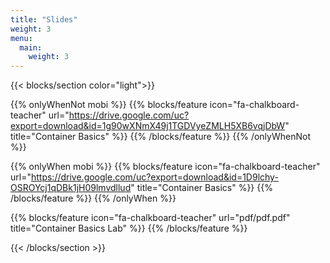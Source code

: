 ```yaml
---
title: "Slides"
weight: 3
menu:
  main:
    weight: 3
---
```


{{< blocks/section color="light">}}

{{% onlyWhenNot mobi %}}
{{% blocks/feature icon="fa-chalkboard-teacher" url="https://drive.google.com/uc?export=download&id=1g90wXNmX49j1TGDVyeZMLH5XB6vqjDbW" title="Container Basics" %}}
{{% /blocks/feature %}}
{{% /onlyWhenNot %}}

{{% onlyWhen mobi %}}
{{% blocks/feature icon="fa-chalkboard-teacher" url="https://drive.google.com/uc?export=download&id=1D9lchy-OSROYcj1qDBk1jH09lmvdllud" title="Container Basics" %}}
{{% /blocks/feature %}}
{{% /onlyWhen %}}

{{% blocks/feature icon="fa-chalkboard-teacher" url="pdf/pdf.pdf" title="Container Basics Lab" %}}
{{% /blocks/feature %}}

{{< /blocks/section >}}
